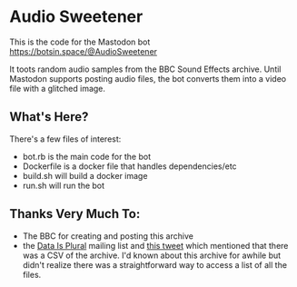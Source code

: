 # Audio Sweetener

This is the code for the Mastodon bot https://botsin.space/@AudioSweetener

It toots random audio samples from the BBC Sound Effects
archive. Until Mastodon supports posting audio files, the bot converts
them into a video file with a glitched image.

## What's Here?

There's a few files of interest:

- bot.rb is the main code for the bot
- Dockerfile is a docker file that handles dependencies/etc
- build.sh will build a docker image
- run.sh will run the bot

## Thanks Very Much To:

- The BBC for creating and posting this archive
- the [Data Is
  Plural](https://tinyletter.com/data-is-plural/letters/data-is-plural-2019-01-09-edition)
  mailing list and [this
  tweet](https://twitter.com/sephiramy/status/1080887893265068032)
  which mentioned that there was a CSV of the archive. I'd known about
  this archive for awhile but didn't realize there was a
  straightforward way to access a list of all the files.





